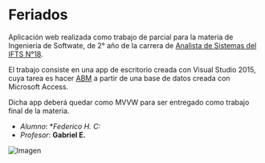 # Feriados

Aplicación web realizada como trabajo de parcial para la materia de Ingeniería de Softwate, de 2° año de la carrera de [Analista de Sistemas del IFTS N°18](http://www.ifts18.edu.ar/).

El trabajo consiste en una app de escritorio creada con Visual Studio 2015, cuya tarea es hacer [ABM](https://es.wikipedia.org/wiki/CRUD) a partir de una base de datos creada con Microsoft Access.

Dicha app deberá quedar como MVVW para ser entregado como trabajo final de la materia.

* *Alumno*: **Federico H. C:*
* *Profesor*: **Gabriel E.**

![Imagen](https://raw.githubusercontent.com/FedeHC/fedehc.github.io/master/images/web7.jpg)